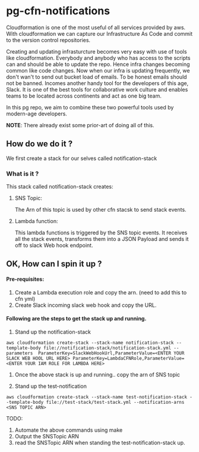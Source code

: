 # pg-cfn-notifications

Cloudformation is one of the most useful of all services provided by aws. With cloudformation 
we can capture our Infrastructure As Code and commit to the version control repositories.

Creating and updating infrasturcture becomes very easy with use of tools like cloudformation.
Everybody and anybody who has access to the scripts can and should be able to update the repo.
Hence infra changes becoming common like code changes. Now when our infra is updating frequently, we don't wan't to
send out bucket load of emails. To be honest emails should not be banned. Incomes another handy tool
for the developers of this age, Slack. It is one of the best tools for collaborative work culture and enables
teams to be located across continents and act as one big team.

In this pg repo, we aim to combine these two powerful tools used by modern-age developers.

**NOTE**: There already exist some prior-art of doing all of this.

## How do we do it ?

We first create a stack for our selves called notification-stack

### What is it ?

This stack called notification-stack creates:

1. SNS Topic:
    
    The Arn of this topic is used by other cfn stacsk to send stack events.

1. Lambda function:
    
    This lambda functions is triggered by the SNS topic events. It receives all the 
    stack events, transforms them into a JSON Payload and sends it off to slack
    Web hook endpoint.

## OK, How can I spin it up ?

#### Pre-requisites:

1. Create a Lambda execution role and copy the arn. (need to add this to cfn yml)
1. Create Slack incoming slack web hook and copy the URL.

#### Following are the steps to get the stack up and running.

1. Stand up the notification-stack


```commandline
aws cloudformation create-stack --stack-name notification-stack --template-body file://notification-stack/notification-stack.yml --parameters  ParameterKey=SlackWebHookUrl,ParameterValue=<ENTER YOUR SLACK WEB HOOL URL HERE> ParameterKey=LambdaCFNRole,ParameterValue=<ENTER YOUR IAM ROLE FOR LAMBDA HERE>

```

1. Once the above stack is up and running.. copy the arn of SNS topic

1. Stand up the test-notification

```commandline
aws cloudformation create-stack --stack-name test-notification-stack --template-body file://test-stack/test-stack.yml --notification-arns <SNS TOPIC ARN>
```

TODO:

1. Automate the above commands using make
1. Output the SNSTopic ARN
1. read the SNSTopic ARN when standing the test-notification-stack up.